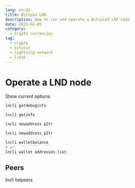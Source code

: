 ```yaml
---
lang: en-US
title: Bitcoin LND
description: How to run and operate a Bitcoind LNF node
date: 2021-02-05
category:
  - Crypto currencies
tag:
  - crypto
  - bitcoin
  - lightning network
  - linux
---
```

# Operate a LND node

Show current options

```sh
lncli getdebuginfo
```

```sh
lncli getinfo
```

```sh
lncli newaddress p2tr
```

```sh
lncli newaddress p2tr
```

```sh
lncli walletbalance
# or
lncli wallet addresses list
```

## Peers

lncli listpeers

